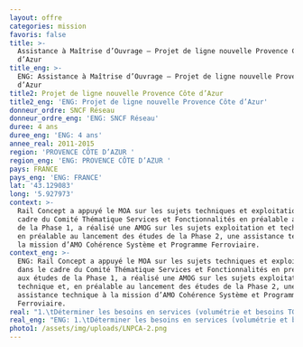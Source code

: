 ```yaml
---
layout: offre
categories: mission
favoris: false
title: >-
  Assistance à Maîtrise d’Ouvrage – Projet de ligne nouvelle Provence Côte
  d’Azur
title_eng: >-
  ENG: Assistance à Maîtrise d’Ouvrage – Projet de ligne nouvelle Provence Côte
  d’Azur
title2: Projet de ligne nouvelle Provence Côte d’Azur
title2_eng: 'ENG: Projet de ligne nouvelle Provence Côte d’Azur'
donneur_ordre: SNCF Réseau
donneur_ordre_eng: 'ENG: SNCF Réseau'
duree: 4 ans
duree_eng: 'ENG: 4 ans'
annee_real: 2011-2015
region: 'PROVENCE CÔTE D’AZUR '
region_eng: 'ENG: PROVENCE CÔTE D’AZUR '
pays: FRANCE
pays_eng: 'ENG: FRANCE'
lat: '43.129083'
long: '5.927973'
context: >-
  Rail Concept a appuyé le MOA sur les sujets techniques et exploitation dans le
  cadre du Comité Thématique Services et Fonctionnalités en préalable aux études
  de la Phase 1, a réalisé une AMOG sur les sujets exploitation et technique et,
  en préalable au lancement des études de la Phase 2, une assistance technique à
  la mission d’AMO Cohérence Système et Programme Ferroviaire.
context_eng: >-
  ENG: Rail Concept a appuyé le MOA sur les sujets techniques et exploitation
  dans le cadre du Comité Thématique Services et Fonctionnalités en préalable
  aux études de la Phase 1, a réalisé une AMOG sur les sujets exploitation et
  technique et, en préalable au lancement des études de la Phase 2, une
  assistance technique à la mission d’AMO Cohérence Système et Programme
  Ferroviaire.
real: "1.\tDéterminer les besoins en services (volumétrie et besoins TGV, TET, TER et Fret) ainsi que les principales fonctionnalités nécessaires à la réalisation de ces services (gare souterraine de Marseille, configuration de la gare de Nice Aéroport, fuseaux de passages, niveaux de desserte…).\r\n\n2.\tAssurer le contrôle et le suivi des études capacité – exploitation (grilles de circulation, graphiques d’occupation des voies des principales gares, conditions d’exploitation des gares et en ligne, conditions du remisage des rames, cohérence des systèmes d’exploitation, cohérence des principes d’alimentation électrique).\r\n\n3.\tParticiper à la rédaction du Programme d’Exploitation de la future Ligne Nouvelle en fonction des priorités retenues par Commission Mobilité 21 à différents horizons."
real_eng: "ENG: 1.\tDéterminer les besoins en services (volumétrie et besoins TGV, TET, TER et Fret) ainsi que les principales fonctionnalités nécessaires à la réalisation de ces services (gare souterraine de Marseille, configuration de la gare de Nice Aéroport, fuseaux de passages, niveaux de desserte…).\r\n\n2.\tAssurer le contrôle et le suivi des études capacité – exploitation (grilles de circulation, graphiques d’occupation des voies des principales gares, conditions d’exploitation des gares et en ligne, conditions du remisage des rames, cohérence des systèmes d’exploitation, cohérence des principes d’alimentation électrique).\r\n\n3.\tParticiper à la rédaction du Programme d’Exploitation de la future Ligne Nouvelle en fonction des priorités retenues par Commission Mobilité 21 à différents horizons."
photo1: /assets/img/uploads/LNPCA-2.png
---
```


